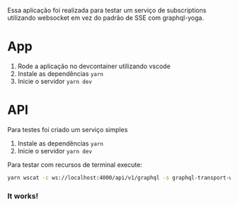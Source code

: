 Essa aplicação foi realizada para testar um serviço de subscriptions utilizando websocket em vez do padrão de SSE com graphql-yoga.

# App

1. Rode a aplicação no devcontainer utilizando vscode
2. Instale as dependências `yarn`
3. Inicie o servidor `yarn dev`

# API

Para testes foi criado um serviço simples

1. Instale as dependências `yarn`
2. Inicie o servidor `yarn dev`

Para testar com recursos de terminal execute:

```sh
yarn wscat -c ws://localhost:4000/api/v1/graphql -s graphql-transport-ws
```

### It works!